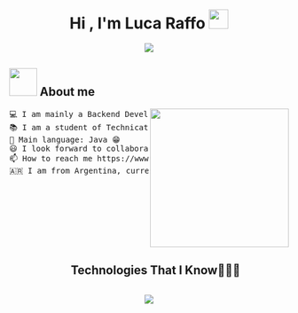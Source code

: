 
<h1 align="center"><b>Hi , I'm Luca Raffo </b><img src="https://media.giphy.com/media/hvRJCLFzcasrR4ia7z/giphy.gif" width="35"></h1>
<!--  -->
<p align="center">


<!--**luka-raffo/luka-raffo** is a ✨ _special_ ✨ repository because its `README.md` (this file) appears on your GitHub profile.-->

<p align="center">
  <a href="https://github.com/DenverCoder1/readme-typing-svg"><img src="https://readme-typing-svg.herokuapp.com?font=Time+New+Roman&color=cyan&size=25&center=true&vCenter=true&width=600&height=100&lines=Backend+Developer;Active+Learner/Researcher"></a>
</p>

## <picture><img src = "https://github.com/7oSkaaa/7oSkaaa/blob/main/Images/about_me.gif?raw=true" width = 50px></picture> About me

<picture> <img align="right" src="https://github.com/7oSkaaa/7oSkaaa/blob/main/Images/Right_Side.gif?raw=true" width = 250px></picture>

<pre>
💻 I am mainly a Backend Developer
📚 I am a student of Technicatura en Programación at Universidad Tecnológica Nacional
🌟 Main language: Java 😁
😃 I look forward to collaborating on impactful projects
📫 How to reach me https://www.linkedin.com/in/luca-raffo-460a40271/
🇦🇷 I am from Argentina, currently seeking employment, and interested in learning about cybersecurity
</pre>

<div id="user-content-toc">
  <ul align="center">
    <summary><h2 style="display: inline-block">Technologies That I Know👨🏻‍💻</h2></summary>
  </ul>
</div>
<!--tech stack icons-->
<p align="center">
  <a href="https://skillicons.dev">
    <img src="https://skillicons.dev/icons?i=java,maven,spring,mysql,postman,idea,hibernate,eclipse,git,github,cpp,javascript,css,discord,bootstrap" />
  </a>
</p>

